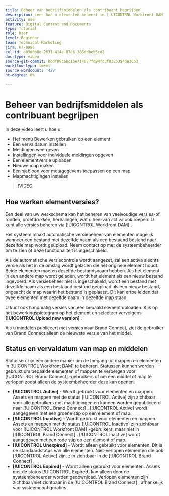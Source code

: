 ```yaml
---
title: Beheer van bedrijfsmiddelen als contribuant begrijpen
description: Leer hoe u elementen beheert in [!UICONTROL Workfront DAM] om uw workflow te verbeteren.
activity: use
feature: Digital Content and Documents
type: Tutorial
role: User
level: Beginner
team: Technical Marketing
jira: KT-8996
exl-id: a09d0b0e-2631-414e-87e6-385ddbeb5cd2
doc-type: video
source-git-commit: bbdf99c6bc1be714077fd94fc3f8325394de36b3
workflow-type: tm+mt
source-wordcount: '429'
ht-degree: 0%

---
```


# Beheer van bedrijfsmiddelen als contribuant begrijpen

In deze video leert u hoe u:

* Het menu Bewerken gebruiken op een element
* Een vervaldatum instellen
* Meldingen weergeven
* Instellingen voor individuele meldingen opgeven
* Een elementversie uploaden
* Nieuwe map maken
* Een sjabloon voor metagegevens toepassen op een map
* Mapmachtigingen instellen

>[!VIDEO](https://video.tv.adobe.com/v/335256/?quality=12&learn=on&enablevpops=1)

## Hoe werken elementversies?

Een deel van uw werkschema kan het beheren van veelvoudige versies-of ronden, proefdrukken, herhalingen, wat u hen-van activa ook roepen. U kunt alle versies beheren via [!UICONTROL Workfront DAM] .

Het systeem maakt automatische versiebeheer van elementen mogelijk wanneer een bestand met dezelfde naam als een bestaand bestand naar dezelfde map wordt geüpload. Neem contact op met de systeembeheerder om te zien of deze functionaliteit is ingeschakeld.

Als de automatische versiecontrole wordt aangezet, zal een activa slechts versie als het in de omslag wordt geladen die het originele element houdt. Beide elementen moeten dezelfde bestandsnaam hebben. Als het element in een andere map wordt geladen, wordt het element als een nieuw bestand ingevoerd.
Als versiebeheer niet is ingeschakeld, wordt een bestand met dezelfde naam als een bestaand bestand geüpload als een nieuw bestand, ongeacht de map waarin het bestand is geplaatst. Dit kan ertoe leiden dat twee elementen met dezelfde naam in dezelfde map staan.

U kunt ook handmatig versies van een bepaald element uploaden. Klik op het bewerkingspictogram op het element en selecteer vervolgens **[!UICONTROL Upload new version]** .

Als u middelen publiceert met versies naar Brand Connect, ziet de gebruiker van Brand Connect alleen de nieuwste versie van het middel.

## Status en vervaldatum van map en middelen

Statussen zijn een andere manier om de toegang tot mappen en elementen in [!UICONTROL Workfront DAM] te beheren. Statussen kunnen worden gebruikt om bepaalde elementen of mappen te verbergen voor [!UICONTROL Brand Connect] -gebruikers of om een middel of map te verlopen zodat alleen de systeembeheerder deze kan openen.

* **[!UICONTROL Active]** - Wordt gebruikt voor elementen en mappen. Assets en mappen met de status [!UICONTROL Active] zijn zichtbaar voor alle gebruikers met machtigingen en kunnen worden gepubliceerd naar [!UICONTROL Brand Connect] . [!UICONTROL Active] wordt aangegeven met een groene stip op een element of map.
* **[!UICONTROL Inactive]** - Wordt gebruikt voor elementen en mappen. Assets en mappen met de status [!UICONTROL Inactive] zijn zichtbaar voor [!UICONTROL Workfront DAM] -gebruikers, maar niet in [!UICONTROL Brand Connect] . [!UICONTROL Inactive] wordt aangegeven met een rode stip op een element of map.
* **[!UICONTROL Unexpired]** - Wordt alleen gebruikt voor elementen. Dit is de standaardstatus van alle elementen. Niet-verlopen elementen die ook [!UICONTROL Active] zijn, zijn zichtbaar in de [!UICONTROL Brand Connect] .
* **[!UICONTROL Expired]** - Wordt alleen gebruikt voor elementen. Assets met de status [!UICONTROL Expired] kan alleen door de systeembeheerder worden gedownload. Verlopen elementen zijn zichtbaar/niet zichtbaar in de [!UICONTROL Brand Connect] , afhankelijk van systeemconfiguraties.
